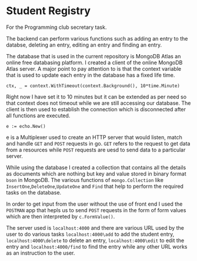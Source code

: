 # Student Registry
For the Programming club secretary task.

The backend can perform various functions such as adding an entry to the databse, deleting an entry, editing an entry and finding an entry.

The database that is used in the current repository is MongoDB Atlas an online free databasing platform. I created a client of the online MongoDB Atlas server. A major point to pay attention to is that the context variable that is used to update each entry in the database has a fixed life time. 

`ctx, _ = context.WithTimeout(context.Background(), 10*time.Minute)`

Right now I have set it to 10 minutes but it can be extended as per need so that context does not timeout while we are still accessing our database. The client is then used to establish the connection which is disconnected after all functions are executed.

`e := echo.New()`

e is a Multiplexer used to create an HTTP server that would listen, match and handle `GET` and `POST` requests in go. `GET` refers to the request to get data from a resources while `POST` requests are uesd to send data to a particular server.

While using the database I created a collection that contains all the details as documents which are nothing but key and value stored in binary format `bson` in MongoDB. The various functions of `mongo.Collection` like `InsertOne`,`DeleteOne`,`UpdateOne` and `Find` that help to perform the required tasks on the database.

In order to get input from the user without the use of front end I used the `POSTMAN` app that hepls us to send `POST` requests in the form of form values which are then interpreted by `c.FormValue()`.

The server used is `localhost:4000` and there are various URL used by the user to do various tasks `localhost:4000\add` to add the student entry, `localhost:4000\delete` to delete an entry, `localhost:4000\edit` to edit the entry and `localhost:4000/find` to find the entry while any other URL works as an instruction to the user.
